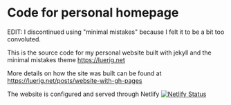 # Code for personal homepage

EDIT: I discontinued using "minimal mistakes" because I felt it to be a bit too convoluted.

This is the source code for my personal website built with jekyll and the minimal mistakes theme https://luerig.net

More details on how the site was built can be found at https://luerig.net/posts/website-with-gh-pages

The website is configured and served through Netlify [![Netlify Status](https://api.netlify.com/api/v1/badges/aea1c3d2-eec9-4522-be1d-53760b24159e/deploy-status)](https://app.netlify.com/sites/luerig/deploys)
